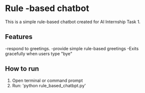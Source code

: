 # Rule -based chatbot

This is a simple rule-based chatbot created for AI Internship Task 1.

## Features

-respond to greetings.
-provide simple rule-based greetings 
-Exits gracefully when users type "bye"

## How to run
1. Open terminal or command prompt
2. Run: 'python rule_based_chatbpt.py'
